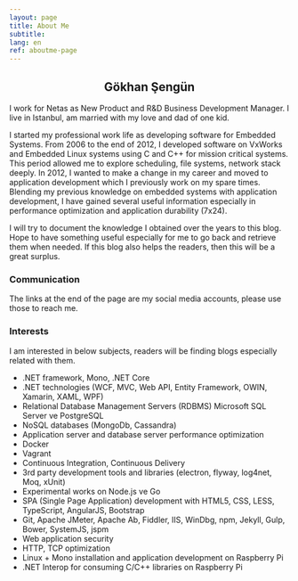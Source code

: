```yaml
---
layout: page
title: About Me
subtitle:
lang: en
ref: aboutme-page 
---
```


<center><h2>Gökhan Şengün</h2></center>

I work for Netas as New Product and R&D Business Development Manager. I live in Istanbul, am married with my love and dad of one kid. 

I started my professional work life as developing software for Embedded Systems. From 2006 to the end of 2012, I developed software on VxWorks and Embedded Linux systems using C and C++ for mission critical systems. This period allowed me to explore scheduling, file systems, network stack deeply. In 2012, I wanted to make a change in my career and moved to application development which I previously work on my spare times. Blending my previous knowledge on embedded systems with application development, I have gained several useful information especially in performance optimization and application durability (7x24).

I will try to document the knowledge I obtained over the years to this blog. Hope to have something useful especially for me to go back and retrieve them when needed. If this blog also helps the readers, then this will be a great surplus. 

### Communication

The links at the end of the page are my social media accounts, please use those to reach me.

### Interests

I am interested in below subjects, readers will be finding blogs especially related with them.

- .NET framework, Mono, .NET Core
- .NET technologies (WCF, MVC, Web API, Entity Framework, OWIN, Xamarin, XAML, WPF)
- Relational Database Management Servers (RDBMS) Microsoft SQL Server ve PostgreSQL 
- NoSQL databases (MongoDb, Cassandra)
- Application server and database server performance optimization
- Docker
- Vagrant
- Continuous Integration, Continuous Delivery
- 3rd party development tools and libraries (electron, flyway, log4net, Moq, xUnit)
- Experimental works on Node.js ve Go 
- SPA (Single Page Application) development with HTML5, CSS, LESS, TypeScript, AngularJS, Bootstrap 
- Git, Apache JMeter, Apache Ab, Fiddler, IIS, WinDbg, npm, Jekyll, Gulp, Bower, SystemJS, jspm 
- Web application security
- HTTP, TCP optimization
- Linux + Mono installation and application development on Raspberry Pi
- .NET Interop for consuming C/C++ libraries on Raspberry Pi 
